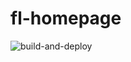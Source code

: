 # fl-homepage

![build-and-deploy](https://github.com/fang-lin/fl-homepage/actions/workflows/build-and-deploy.yml/badge.svg)
